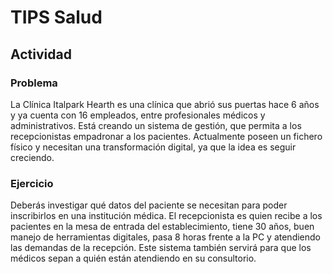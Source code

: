 # TIPS Salud

## Actividad
### Problema
La Clínica Italpark Hearth es una clínica que abrió sus puertas hace 6 años y ya cuenta con 16 empleados, entre profesionales médicos y administrativos. Está creando un sistema de gestión, que permita a los recepcionistas empadronar a los pacientes. Actualmente poseen un fichero físico y necesitan una transformación digital, ya que la idea es seguir creciendo.

### Ejercicio
Deberás investigar qué datos del paciente se necesitan para poder inscribirlos en una institución médica. El recepcionista es quien recibe a los pacientes en la mesa de entrada del establecimiento, tiene 30 años, buen manejo de herramientas digitales, pasa 8 horas frente a la PC y atendiendo las demandas de la recepción. Este sistema también servirá para que los médicos sepan a quién están atendiendo en su consultorio.